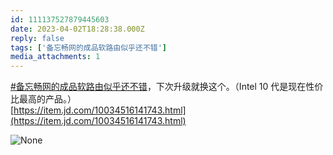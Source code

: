```yaml
---
id: 111137527879445603
date: 2023-04-02T18:28:38.000Z
reply: false
tags: ['备忘畅网的成品软路由似乎还不错']
media_attachments: 1
---
```


[#备忘畅网的成品软路由似乎还不错](https://e5n.cc/tags/%E5%A4%87%E5%BF%98%E7%95%85%E7%BD%91%E7%9A%84%E6%88%90%E5%93%81%E8%BD%AF%E8%B7%AF%E7%94%B1%E4%BC%BC%E4%B9%8E%E8%BF%98%E4%B8%8D%E9%94%99)，下次升级就换这个。（Intel 10 代是现在性价比最高的产品。）  
[https://item.jd.com/10034516141743.html](https://item.jd.com/10034516141743.html)

![None](https://files.e5n.cc/media_attachments/files/111/219/467/682/265/221/original/c084d7cbf23799a2.webp)
